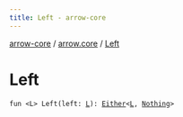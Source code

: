 ```yaml
---
title: Left - arrow-core
---
```


[arrow-core](../index.html) / [arrow.core](index.html) / [Left](./-left.html)

# Left

`fun <L> Left(left: `[`L`](-left.html#L)`): `[`Either`](-either/index.html)`<`[`L`](-left.html#L)`, `[`Nothing`](https://kotlinlang.org/api/latest/jvm/stdlib/kotlin/-nothing/index.html)`>`
